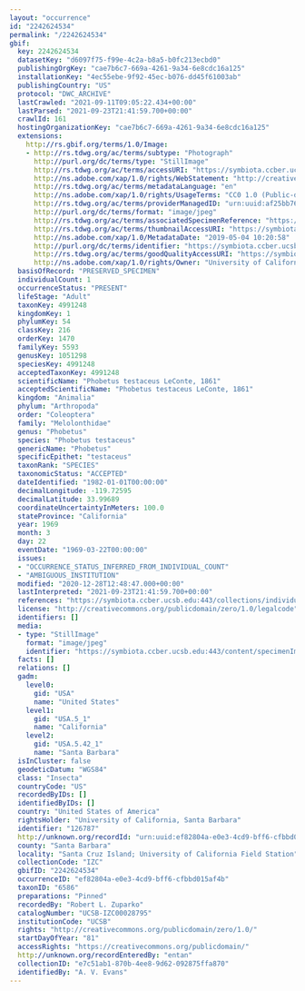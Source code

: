 ```yaml
---
layout: "occurrence"
id: "2242624534"
permalink: "/2242624534"
gbif:
  key: 2242624534
  datasetKey: "d6097f75-f99e-4c2a-b8a5-b0fc213ecbd0"
  publishingOrgKey: "cae7b6c7-669a-4261-9a34-6e8cdc16a125"
  installationKey: "4ec55ebe-9f92-45ec-b076-dd45f61003ab"
  publishingCountry: "US"
  protocol: "DWC_ARCHIVE"
  lastCrawled: "2021-09-11T09:05:22.434+00:00"
  lastParsed: "2021-09-23T21:41:59.700+00:00"
  crawlId: 161
  hostingOrganizationKey: "cae7b6c7-669a-4261-9a34-6e8cdc16a125"
  extensions:
    http://rs.gbif.org/terms/1.0/Image:
    - http://rs.tdwg.org/ac/terms/subtype: "Photograph"
      http://purl.org/dc/terms/type: "StillImage"
      http://rs.tdwg.org/ac/terms/accessURI: "https://symbiota.ccber.ucsb.edu:443/content/specimenImages/UCSB_IZC/UCSB-IZC00028/UCSB-IZC00028795_lg.jpg"
      http://ns.adobe.com/xap/1.0/rights/WebStatement: "http://creativecommons.org/publicdomain/zero/1.0/"
      http://rs.tdwg.org/ac/terms/metadataLanguage: "en"
      http://ns.adobe.com/xap/1.0/rights/UsageTerms: "CC0 1.0 (Public-domain)"
      http://rs.tdwg.org/ac/terms/providerManagedID: "urn:uuid:af25bb76-8edc-4747-8175-9d16d714470a"
      http://purl.org/dc/terms/format: "image/jpeg"
      http://rs.tdwg.org/ac/terms/associatedSpecimenReference: "https://symbiota.ccber.ucsb.edu:443/collections/individual/index.php?occid=126787"
      http://rs.tdwg.org/ac/terms/thumbnailAccessURI: "https://symbiota.ccber.ucsb.edu:443/content/specimenImages/UCSB_IZC/UCSB-IZC00028/UCSB-IZC00028795_tn.jpg"
      http://ns.adobe.com/xap/1.0/MetadataDate: "2019-05-04 10:20:58"
      http://purl.org/dc/terms/identifier: "https://symbiota.ccber.ucsb.edu:443/content/specimenImages/UCSB_IZC/UCSB-IZC00028/UCSB-IZC00028795_lg.jpg"
      http://rs.tdwg.org/ac/terms/goodQualityAccessURI: "https://symbiota.ccber.ucsb.edu:443/content/specimenImages/UCSB_IZC/UCSB-IZC00028/UCSB-IZC00028795.jpg"
      http://ns.adobe.com/xap/1.0/rights/Owner: "University of California, Santa Barbara"
  basisOfRecord: "PRESERVED_SPECIMEN"
  individualCount: 1
  occurrenceStatus: "PRESENT"
  lifeStage: "Adult"
  taxonKey: 4991248
  kingdomKey: 1
  phylumKey: 54
  classKey: 216
  orderKey: 1470
  familyKey: 5593
  genusKey: 1051298
  speciesKey: 4991248
  acceptedTaxonKey: 4991248
  scientificName: "Phobetus testaceus LeConte, 1861"
  acceptedScientificName: "Phobetus testaceus LeConte, 1861"
  kingdom: "Animalia"
  phylum: "Arthropoda"
  order: "Coleoptera"
  family: "Melolonthidae"
  genus: "Phobetus"
  species: "Phobetus testaceus"
  genericName: "Phobetus"
  specificEpithet: "testaceus"
  taxonRank: "SPECIES"
  taxonomicStatus: "ACCEPTED"
  dateIdentified: "1982-01-01T00:00:00"
  decimalLongitude: -119.72595
  decimalLatitude: 33.99689
  coordinateUncertaintyInMeters: 100.0
  stateProvince: "California"
  year: 1969
  month: 3
  day: 22
  eventDate: "1969-03-22T00:00:00"
  issues:
  - "OCCURRENCE_STATUS_INFERRED_FROM_INDIVIDUAL_COUNT"
  - "AMBIGUOUS_INSTITUTION"
  modified: "2020-12-28T12:48:47.000+00:00"
  lastInterpreted: "2021-09-23T21:41:59.700+00:00"
  references: "https://symbiota.ccber.ucsb.edu:443/collections/individual/index.php?occid=126787"
  license: "http://creativecommons.org/publicdomain/zero/1.0/legalcode"
  identifiers: []
  media:
  - type: "StillImage"
    format: "image/jpeg"
    identifier: "https://symbiota.ccber.ucsb.edu:443/content/specimenImages/UCSB_IZC/UCSB-IZC00028/UCSB-IZC00028795_lg.jpg"
  facts: []
  relations: []
  gadm:
    level0:
      gid: "USA"
      name: "United States"
    level1:
      gid: "USA.5_1"
      name: "California"
    level2:
      gid: "USA.5.42_1"
      name: "Santa Barbara"
  isInCluster: false
  geodeticDatum: "WGS84"
  class: "Insecta"
  countryCode: "US"
  recordedByIDs: []
  identifiedByIDs: []
  country: "United States of America"
  rightsHolder: "University of California, Santa Barbara"
  identifier: "126787"
  http://unknown.org/recordId: "urn:uuid:ef82804a-e0e3-4cd9-bff6-cfbbd015af4b"
  county: "Santa Barbara"
  locality: "Santa Cruz Island; University of California Field Station"
  collectionCode: "IZC"
  gbifID: "2242624534"
  occurrenceID: "ef82804a-e0e3-4cd9-bff6-cfbbd015af4b"
  taxonID: "6586"
  preparations: "Pinned"
  recordedBy: "Robert L. Zuparko"
  catalogNumber: "UCSB-IZC00028795"
  institutionCode: "UCSB"
  rights: "http://creativecommons.org/publicdomain/zero/1.0/"
  startDayOfYear: "81"
  accessRights: "https://creativecommons.org/publicdomain/"
  http://unknown.org/recordEnteredBy: "entan"
  collectionID: "e7c51ab1-870b-4ee8-9d62-092875ffa870"
  identifiedBy: "A. V. Evans"
---
```

